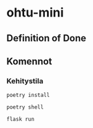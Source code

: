 # ohtu-mini

## Definition of Done

## Komennot

### Kehitystila

```
poetry install
```

```
poetry shell
```

```
flask run
```
